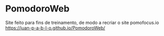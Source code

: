 # PomodoroWeb
Site feito para fins de treinamento, de modo a recriar o site pomofocus.io
https://juan-p-a-b-l-o.github.io/PomodoroWeb/
